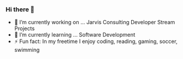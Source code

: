<!--
**xlivia/xlivia** is a ✨ _special_ ✨ repository because its `README.md` (this file) appears on your GitHub profile.

Here are some ideas to get you started:

- 🔭 I’m currently working on ...
- 🌱 I’m currently learning ...
- 👯 I’m looking to collaborate on ...
- 🤔 I’m looking for help with ...
- 💬 Ask me about ...
- 📫 How to reach me: ...
- 😄 Pronouns: ...
- ⚡ Fun fact: ...

## Skills
**Proficient:** JavaScript, Linux/Bash, RDBMS/SQL, Agile/Scrum, Git, HTML, CSS
**Competent:** Java

## Professional Experiences
**Software Developer, Jarvis (March 2023-present)**: Developer Training in Linux, SQL, Java

## Education
**University of Guelph (2018-2022)**, Bachelor of Computing, Computer Science
**University of Toronto (February 2023 - July 2023)**, Data Analytics Bootcamp
-->

### Hi there 👋

- 🔭 I’m currently working on ... Jarvis Consulting Developer Stream Projects
- 🌱 I’m currently learning ... Software Development
- ⚡ Fun fact: In my freetime I enjoy coding, reading, gaming, soccer, swimming
